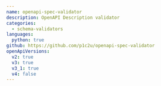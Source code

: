 ```yaml
---
name: openapi-spec-validator
description: OpenAPI Description validator
categories:
  - schema-validators
languages:
  python: true
github: https://github.com/p1c2u/openapi-spec-validator
openApiVersions:
  v2: true
  v3: true
  v3_1: true
  v4: false
---
```

